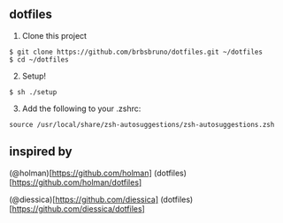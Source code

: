 dotfiles
--

1. Clone this project
```
$ git clone https://github.com/brbsbruno/dotfiles.git ~/dotfiles
$ cd ~/dotfiles
```

2. Setup!
```
$ sh ./setup
```

3. Add the following to your .zshrc:
```
source /usr/local/share/zsh-autosuggestions/zsh-autosuggestions.zsh
```

inspired by
--
(@holman)[https://github.com/holman]
(dotfiles)[https://github.com/holman/dotfiles]

(@diessica)[https://github.com/diessica]
(dotfiles)[https://github.com/diessica/dotfiles]
